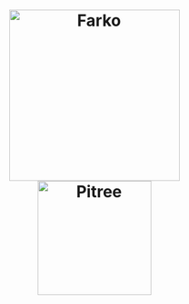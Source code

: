 
<h1 align="center" backgourn="#00000">
    <img alt="Farko" src="https://i.ibb.co/DRSSxt3/Logo-FARKOMOOT.png" width="300px" />
    <img alt="Pitree" src="https://i.ibb.co/Z1BDHgy/Design-sem-nome.png" width="200px" />
</h1>
